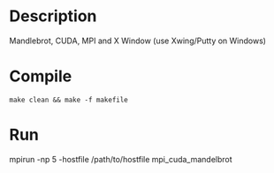 # Description
Mandlebrot, CUDA, MPI and X Window (use Xwing/Putty on Windows)

# Compile

`make clean && make -f makefile`

# Run
mpirun -np 5 -hostfile /path/to/hostfile mpi_cuda_mandelbrot
